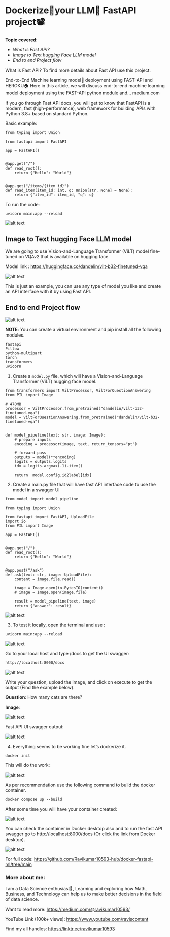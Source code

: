 # Dockerize🐬your LLM🦣 FastAPI project📽️

**Topic covered:**

- *What is Fast API?*
- *Image to Text hugging Face LLM model*
- *End to end Project flow*

What is Fast API?
To find more details about Fast API use this project.

End-to-End Machine learning model🐍 deployment using FAST-API and HEROKU🏠
Here in this article, we will discuss end-to-end machine learning model deployment using the FAST-API python module and…
medium.com

If you go through Fast API docs, you will get to know that FastAPI is a modern, fast (high-performance), web framework for building APIs with Python 3.8+ based on standard Python.

Basic example:

```
from typing import Union

from fastapi import FastAPI

app = FastAPI()


@app.get("/")
def read_root():
    return {"Hello": "World"}


@app.get("/items/{item_id}")
def read_item(item_id: int, q: Union[str, None] = None):
    return {"item_id": item_id, "q": q}
```
To run the code:

```
uvicorn main:app --reload
```

![alt text](asset/image.png)

## Image to Text hugging Face LLM model
We are going to use Vision-and-Language Transformer (ViLT) model fine-tuned on VQAv2 that is available on hugging face.

Model link : https://huggingface.co/dandelin/vilt-b32-finetuned-vqa

![alt text](asset/image-0.png)

This is just an example, you can use any type of model you like and create an API interface with it by using Fast API.


## End to end Project flow


![alt text](asset/image-1.png)

**NOTE**: You can create a virtual environment and pip install all the following modules.

```
fastapi
Pillow
python-multipart
torch
transformers
uvicorn
```

1. Create a `model.py` file, which will have a Vision-and-Language Transformer (ViLT) hugging face model.

```
from transformers import ViltProcessor, ViltForQuestionAnswering
from PIL import Image

# 470MB
processor = ViltProcessor.from_pretrained("dandelin/vilt-b32-finetuned-vqa")
model = ViltForQuestionAnswering.from_pretrained("dandelin/vilt-b32-finetuned-vqa")


def model_pipeline(text: str, image: Image):
    # prepare inputs
    encoding = processor(image, text, return_tensors="pt")

    # forward pass
    outputs = model(**encoding)
    logits = outputs.logits
    idx = logits.argmax(-1).item()

    return  model.config.id2label[idx]
```

2. Create a main.py file that will have fast API interface code to use the model in a swagger UI

```
from model import model_pipeline

from typing import Union

from fastapi import FastAPI, UploadFile
import io
from PIL import Image

app = FastAPI()


@app.get("/")
def read_root():
    return {"Hello": "World"}


@app.post("/ask")
def ask(text: str, image: UploadFile):
    content = image.file.read()
    
    image = Image.open(io.BytesIO(content))
    # image = Image.open(image.file)
    
    result = model_pipeline(text, image)
    return {"answer": result}
```

![alt text](asset/image-2.png)

3. To test it locally, open the terminal and use :

```
uvicorn main:app --reload
```

![alt text](asset/image-3.png)


Go to your local host and type /docs to get the UI swagger:

`http://localhost:8000/docs`

![alt text](asset/image-4.png)

Write your question, upload the image, and click on execute to get the output (Find the example below).

**Question**: How many cats are there?

**Image**:

![alt text](asset/image-5.png)

Fast API UI swagger output:

![alt text](asset/image-6.png)


4. Everything seems to be working fine let’s dockerize it.

```
docker init
```

This will do the work:

![alt text](asset/image-7.png)

As per recommendation use the following command to build the docker container.

```
docker compose up --build
```

After some time you will have your container created:

![alt text](asset/image-8.png)

You can check the container in Docker desktop also and to run the fast API swagger go to http://localhost:8000/docs (Or click the link from Docker desktop).

![alt text](asset/image-9.png)

For full code: https://github.com/Ravikumar10593-hub/docker-fastapi-ml/tree/main

### More about me:

I am a Data Science enthusiast🌺, Learning and exploring how Math, Business, and Technology can help us to make better decisions in the field of data science.

Want to read more: https://medium.com/@ravikumar10593/

YouTube Link (100k+ views): https://www.youtube.com/raviscontent

Find my all handles: https://linktr.ee/ravikumar10593